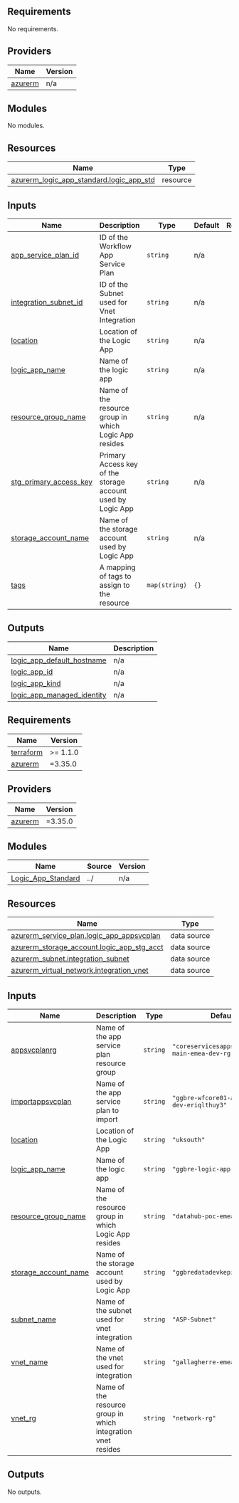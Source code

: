 ## Requirements

No requirements.

## Providers

| Name | Version |
|------|---------|
| <a name="provider_azurerm"></a> [azurerm](#provider\_azurerm) | n/a |

## Modules

No modules.

## Resources

| Name | Type |
|------|------|
| [azurerm_logic_app_standard.logic_app_std](https://registry.terraform.io/providers/hashicorp/azurerm/latest/docs/resources/logic_app_standard) | resource |

## Inputs

| Name | Description | Type | Default | Required |
|------|-------------|------|---------|:--------:|
| <a name="input_app_service_plan_id"></a> [app\_service\_plan\_id](#input\_app\_service\_plan\_id) | ID of the Workflow App Service Plan | `string` | n/a | yes |
| <a name="input_integration_subnet_id"></a> [integration\_subnet\_id](#input\_integration\_subnet\_id) | ID of the Subnet used for Vnet Integration | `string` | n/a | yes |
| <a name="input_location"></a> [location](#input\_location) | Location of the Logic App | `string` | n/a | yes |
| <a name="input_logic_app_name"></a> [logic\_app\_name](#input\_logic\_app\_name) | Name of the logic app | `string` | n/a | yes |
| <a name="input_resource_group_name"></a> [resource\_group\_name](#input\_resource\_group\_name) | Name of the resource group in which Logic App resides | `string` | n/a | yes |
| <a name="input_stg_primary_access_key"></a> [stg\_primary\_access\_key](#input\_stg\_primary\_access\_key) | Primary Access key of the storage account used by Logic App | `string` | n/a | yes |
| <a name="input_storage_account_name"></a> [storage\_account\_name](#input\_storage\_account\_name) | Name of the storage account used by Logic App | `string` | n/a | yes |
| <a name="input_tags"></a> [tags](#input\_tags) | A mapping of tags to assign to the resource | `map(string)` | `{}` | no |

## Outputs

| Name | Description |
|------|-------------|
| <a name="output_logic_app_default_hostname"></a> [logic\_app\_default\_hostname](#output\_logic\_app\_default\_hostname) | n/a |
| <a name="output_logic_app_id"></a> [logic\_app\_id](#output\_logic\_app\_id) | n/a |
| <a name="output_logic_app_kind"></a> [logic\_app\_kind](#output\_logic\_app\_kind) | n/a |
| <a name="output_logic_app_managed_identity"></a> [logic\_app\_managed\_identity](#output\_logic\_app\_managed\_identity) | n/a |
## Requirements

| Name | Version |
|------|---------|
| <a name="requirement_terraform"></a> [terraform](#requirement\_terraform) | >= 1.1.0 |
| <a name="requirement_azurerm"></a> [azurerm](#requirement\_azurerm) | =3.35.0 |

## Providers

| Name | Version |
|------|---------|
| <a name="provider_azurerm"></a> [azurerm](#provider\_azurerm) | =3.35.0 |

## Modules

| Name | Source | Version |
|------|--------|---------|
| <a name="module_Logic_App_Standard"></a> [Logic\_App\_Standard](#module\_Logic\_App\_Standard) | ../ | n/a |

## Resources

| Name | Type |
|------|------|
| [azurerm_service_plan.logic_app_appsvcplan](https://registry.terraform.io/providers/hashicorp/azurerm/3.35.0/docs/data-sources/service_plan) | data source |
| [azurerm_storage_account.logic_app_stg_acct](https://registry.terraform.io/providers/hashicorp/azurerm/3.35.0/docs/data-sources/storage_account) | data source |
| [azurerm_subnet.integration_subnet](https://registry.terraform.io/providers/hashicorp/azurerm/3.35.0/docs/data-sources/subnet) | data source |
| [azurerm_virtual_network.integration_vnet](https://registry.terraform.io/providers/hashicorp/azurerm/3.35.0/docs/data-sources/virtual_network) | data source |

## Inputs

| Name | Description | Type | Default | Required |
|------|-------------|------|---------|:--------:|
| <a name="input_appsvcplanrg"></a> [appsvcplanrg](#input\_appsvcplanrg) | Name of the app service plan resource group | `string` | `"coreservicesappserviceplan-main-emea-dev-rg"` | no |
| <a name="input_importappsvcplan"></a> [importappsvcplan](#input\_importappsvcplan) | Name of the app service plan to import | `string` | `"ggbre-wfcore01-appsvcplan-dev-eriqlthuy3"` | no |
| <a name="input_location"></a> [location](#input\_location) | Location of the Logic App | `string` | `"uksouth"` | no |
| <a name="input_logic_app_name"></a> [logic\_app\_name](#input\_logic\_app\_name) | Name of the logic app | `string` | `"ggbre-logic-app"` | no |
| <a name="input_resource_group_name"></a> [resource\_group\_name](#input\_resource\_group\_name) | Name of the resource group in which Logic App resides | `string` | `"datahub-poc-emea-dev-rg"` | no |
| <a name="input_storage_account_name"></a> [storage\_account\_name](#input\_storage\_account\_name) | Name of the storage account used by Logic App | `string` | `"ggbredatadevkepzwfr15y"` | no |
| <a name="input_subnet_name"></a> [subnet\_name](#input\_subnet\_name) | Name of the subnet used for vnet integration | `string` | `"ASP-Subnet"` | no |
| <a name="input_vnet_name"></a> [vnet\_name](#input\_vnet\_name) | Name of the vnet used for integration | `string` | `"gallagherre-emea-dev-vnet"` | no |
| <a name="input_vnet_rg"></a> [vnet\_rg](#input\_vnet\_rg) | Name of the resource group in which integration vnet resides | `string` | `"network-rg"` | no |

## Outputs

No outputs.
